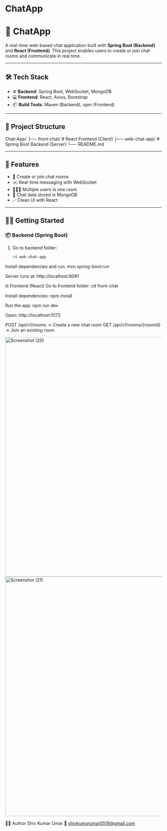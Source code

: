 # ChatApp

# 💬 ChatApp

A real-time web-based chat application built with **Spring Boot (Backend)** and **React (Frontend)**. This project enables users to create or join chat rooms and communicate in real time.

---

## 🛠 Tech Stack

- ⚙️ **Backend**: Spring Boot, WebSocket, MongoDB  
- 💻 **Frontend**: React, Axios, Bootstrap  
- 📦 **Build Tools**: Maven (Backend), npm (Frontend)

---

## 📁 Project Structure

Chat-App/
├── front-chat/ # React Frontend (Client)
├── web-chat-app/ # Spring Boot Backend (Server)
└── README.md


---

## 🚀 Features

- 🔐 Create or join chat rooms  
- ✉️ Real-time messaging with WebSocket  
- 🧑‍🤝‍🧑 Multiple users in one room  
- 💾 Chat data stored in MongoDB  
- ✅ Clean UI with React

---

## 🧑‍💻 Getting Started

### 📦 Backend (Spring Boot)

1. Go to backend folder:
   ```bash
   cd web-chat-app


Install dependencies and run:
mvn spring-boot:run


Server runs at:
http://localhost:8081


🌐 Frontend (React)
Go to frontend folder:
cd front-chat

Install dependencies:
npm install

Run the app:
npm run dev

Open:
http://localhost:5173


POST /api/v1/rooms → Create a new chat room
GET /api/v1/rooms/{roomId} → Join an existing room


<img width="1366" height="768" alt="Screenshot (20)" src="https://github.com/user-attachments/assets/e9e42db4-6fdd-4627-9c1a-e5170d96ade5" />


<img width="1366" height="768" alt="Screenshot (21)" src="https://github.com/user-attachments/assets/77fef0b0-808e-4877-98e7-d75fb7a0106b" />



🙋‍♂️ Author
Shiv Kumar Umar
📧 shivkumarumar0519@gmail.com


